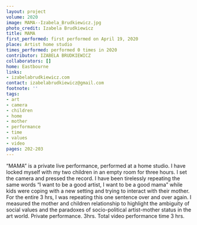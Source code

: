```yaml
---
layout: project
volume: 2020
image: MAMA--Izabela_Brudkiewicz.jpg
photo_credit: Izabela Brudkiewicz
title: MAMA
first_performed: first performed on April 19, 2020
place: Artist home studio
times_performed: performed 0 times in 2020
contributor: IZABELA BRUDKIEWICZ
collaborators: []
home: Eastbourne
links:
- izabelabrudkiewicz.com
contact: izabelabrudkiewicz@gmail.com
footnote: ''
tags:
- art
- camera
- children
- home
- mother
- performance
- time
- values
- video
pages: 202-203
---
```


“MAMA” is a private live performance, performed at a home studio. I have locked myself with my two children in an empty room for three hours. I set the camera and pressed the record. I have been tirelessly repeating the same words “I want to be a good artist, I want to be a good mama” while kids were coping with a new setting and trying to interact with their mother. 
For the entire 3 hrs, I was repeating this one sentence over and over again. I measured the mother and children relationship to highlight the ambiguity of social values and the paradoxes of socio-political artist-mother status in the art world. 
Private performance. 3hrs. Total video performance time 3 hrs.
